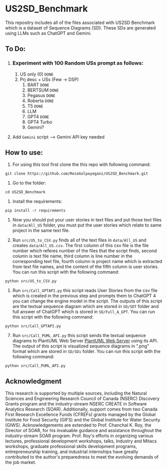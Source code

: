 # US2SD_Benchmark

This repositry includes all of the files associated with US2SD Benchmark which is a dataset of Sequence Diagrams (SD). These SDs are generated using LLMs such as ChatGPT and Gemini.

## To Do:

1. ### Experiment with 100 Random USs prompt as follows:

   1. US only (0) `DONE`
   2. Prj desc + USs (Few -> DSP)
      1. BART `DONE`
      2. BERTSUM `DONE`
      3. Pegasus `DONE`
      4. Roberta `DONE`
      5. T5 `DONE`
      6. LLM
      7. GPT4 `DONE`
      8. GPT4 Turbo
      9. Gemini?

2. Add `Gemini` script --> Gemini API key needed

## How to use:

1. For using this tool first clone the this repo with following command:

```
git clone https://github.com/RezaGolpayegani/US2SD_Benchmark.git
```

1. Go to the folder:

```
cd US2SD_Benchmark
```

1. Install the requirements:

```
pip install -r requirements
```

1. Now you should put your user stories in text files and put those text files in `data/All_US` folder, you must put the user stories which relate to same project in the same text file.

2. Run `src/US_to_CSV.py` finds all of the text files in `data/All_US` and creates `data/All_US.csv`. The first column of this csv file is the file number which referes number of the files that the script finds, second column is text file name, third column is line number in the corresponding text file, fourth column is project name which is extracted from text file names, and the content of the fifth column is user stories. You can run this script with the following command:

```
python src/US_to_CSV.py
```


1. Run `src/Call_GPTAPI.py` this script reads User Stories from the csv file which is created in the previous step and prompts them to ChatGPT 4 you can change the engine model in the script. The outputs of this script are the textual sequence diagram which are stored in `SD/SDT` folder and full answer of ChatGPT which is stored in `SD/Full_A_GPT`. You can run this script with the following command:

```
python src/Call_GPTAPI.py

```


7. Run `src/Call_PUML_API.py` this script sends the textual sequence diagrams to PlantUML Web Server [PlantUML Web Server](https://plantuml.com/sequence-diagram) using its API. The output of this script is visualized sequence diagrams in ".png" format which are stored in `SD/SDi` folder. You can run this script with the following command:

```
python src/Call_PUML_API.py

```


## Acknowledgment

This research is supported by multiple sources, including the Natural Sciences and Engineering Research Council of Canada (NSERC) Discovery Grants program and the industry-stream NSERC CREATE in Software Analytics Research (SOAR). Additionally, support comes from two Canada First Research Excellence Funds (CFREFs) grants managed by the Global Institute for Food Security (GIFS) and the Global Institute for Water Security (GIWS). Acknowledgements are extended to Prof. Chanchal K. Roy, the Director of SOAR, for his invaluable guidance and assistance throughout the industry-stream SOAR program. Prof. Roy's efforts in organizing various lectures, professional development workshops, talks, Industry and Mitacs workshops, graduate professional skills development programs, entrepreneurship training, and industrial internships have greatly contributed to the author's preparedness to meet the evolving demands of the job market.
